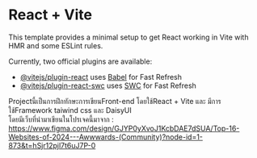 # React + Vite

This template provides a minimal setup to get React working in Vite with HMR and some ESLint rules.

Currently, two official plugins are available:

- [@vitejs/plugin-react](https://github.com/vitejs/vite-plugin-react/blob/main/packages/plugin-react/README.md) uses [Babel](https://babeljs.io/) for Fast Refresh
- [@vitejs/plugin-react-swc](https://github.com/vitejs/vite-plugin-react-swc) uses [SWC](https://swc.rs/) for Fast Refresh

Projectนี้เป็นการฝึกทักษะการเขียนFront-end โดยใช้React + Vite และ มีการใช้Framework taiwind css และ DaisyUI <br>
โดยมีเว็บที่นำมาเขียนในโปรเจคนี้มาจาก : https://www.figma.com/design/GJYP0yXvoJ1KcbDAE7dSUA/Top-16-Websites-of-2024---Awwwards-(Community)?node-id=1-873&t=hSjr12pjl7t6uJ7P-0

